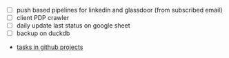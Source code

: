 - [ ] push based pipelines for linkedin and glassdoor (from subscribed email)
- [ ] client PDP crawler
- [ ] daily update last status on google sheet
- [ ] backup on duckdb
- [tasks in github projects](https://github.com/users/shayansm2/projects/7/views/2?filterQuery=repo%3A%22shayansm2%2Ftech-career-explorer%22)